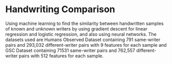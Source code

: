 # Handwriting Comparison

Using machine learning to find the similarity between handwritten samples of known and unknown writers by using gradient descent for linear regression and logistic regression, and also using neural networks. The datasets used are Humans Observed Dataset containing 791 same-writer pairs and 293,032 different-writer pairs with 9 features for each sample and GSC Dataset containing 71531 same-writer pairs and 762,557 different-writer pairs with 512 features for each sample.
